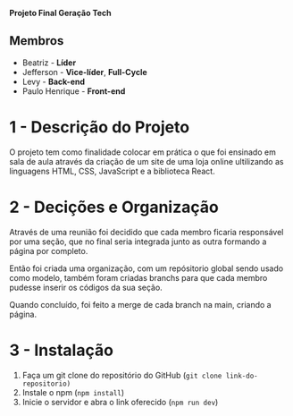 **Projeto Final Geração Tech**

## Membros

- Beatriz - **Líder**
- Jefferson - **Vice-líder**, **Full-Cycle**
- Levy - **Back-end**
- Paulo Henrique - **Front-end**

# 1 - Descrição do Projeto

O projeto tem como finalidade colocar em prática o que foi ensinado
em sala de aula através da criação de um site de uma loja
online ultilizando as linguagens HTML, CSS, JavaScript e a biblioteca
React.

# 2 - Decições e Organização

Através de uma reunião foi decidido que cada membro ficaria responsável
por uma seção, que no final seria integrada junto as outra
formando a página por completo.

Então foi criada uma organização, com um repósitorio global
sendo usado como modelo, também foram criadas branchs para que cada
membro pudesse inserir os códigos da sua seção.

Quando concluído, foi feito a merge de cada branch na main, criando
a página.

# 3 - Instalação

1. Faça um git clone do repositório do GitHub (`git clone
link-do-repositorio)`
2. Instale o npm (`npm install`)
3. Inicie o servidor e abra o link oferecido (`npm run dev`)

<!-- Vai no terminal e coloca npm install, lembrando que tem que estar no caminho do projeto. -->
